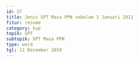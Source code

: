 ```yaml
---
id: 57
title: Jenis SPT Masa PPN sebelum 1 Januari 2011
fitur: resume
category: kup
topik: SPT
subtopik: SPT Masa PPN
type: word
tgl: 11 Desember 2019
---
```


